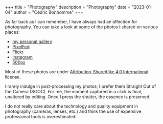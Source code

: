 +++
title = "Photography"
description = "Photography"
date = "2023-01-04"
author = "Cédric Bonhomme"
+++

As far back as I can remember, I have always had an affection for photography.
You can take a look at some of the photos I shared on various places:

- [my personal gallery](https://photos.cedricbonhomme.org)
- [PixelFed](https://pixelfed.social/cedric)
- [Flickr](https://www.flickr.com/photos/cedricbonhomme)
- [Instagram](https://www.instagram.com/_ecbo_)
- [500px](https://500px.com/cedricbonhomme)

Most of these photos are under
[Attribution-ShareAlike 4.0 International](https://creativecommons.org/licenses/by-sa/4.0/)
license.

I rarely indulge in post-processing my photos; I prefer them Straight Out of the Camera (SOOC).
For me, the moment captured in a click is final, unaltered by editing.
Once I press the shutter, the essence is preserved.

I do not really care about the technology and quality equipment in photography
(cameras, lenses, etc.) and think the use of expensive professional tools is
overestimated.
